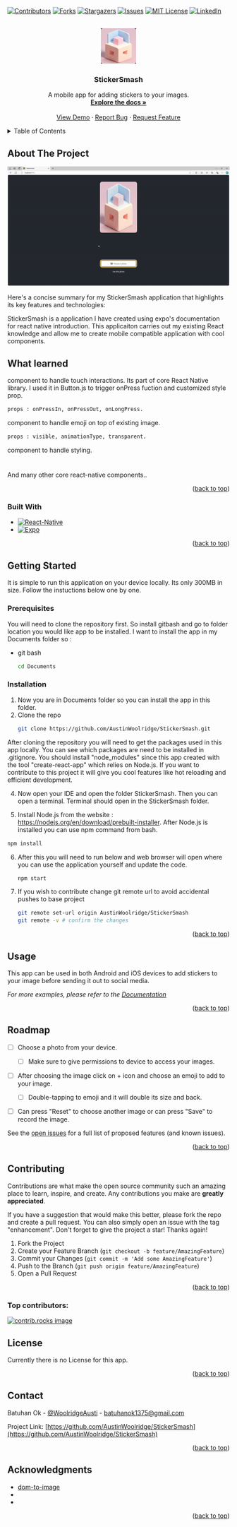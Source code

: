<a id="readme-top"></a>


<!-- PROJECT SHIELDS -->
[![Contributors][contributors-shield]][contributors-url]
[![Forks][forks-shield]][forks-url]
[![Stargazers][stars-shield]][stars-url]
[![Issues][issues-shield]][issues-url]
[![MIT License][license-shield]][license-url]
[![LinkedIn][linkedin-shield]][linkedin-url]



<!-- PROJECT LOGO -->
<br />
<div align="center">
  <a href="https://github.com/AustinWoolridge/StickerSmash">
    <img src="/public/StickerSmash-icon.jpeg" alt="Logo" width="80" height="80">
  </a>

<h3 align="center">StickerSmash</h3>

  <p align="center">
    A mobile app for adding stickers to your images.
    <br />
    <a href="https://github.com/AustinWoolridge/StickerSmash"><strong>Explore the docs »</strong></a>
    <br />
    <br />
    <a href="https://github.com/AustinWoolridge/StickerSmash">View Demo</a>
    ·
    <a href="https://github.com/AustinWoolridge/StickerSmash/issues/new?labels=bug&template=bug-report---.md">Report Bug</a>
    ·
    <a href="https://github.com/AustinWoolridge/StickerSmash/issues/new?labels=enhancement&template=feature-request---.md">Request Feature</a>
  </p>
</div>



<!-- TABLE OF CONTENTS -->
<details>
  <summary>Table of Contents</summary>
  <ol>
    <li>
      <a href="#about-the-project">About The Project</a>
      <ul>
        <li><a href="#built-with">Built With</a></li>
      </ul>
    </li>
    <li>
      <a href="#getting-started">Getting Started</a>
      <ul>
        <li><a href="#prerequisites">Prerequisites</a></li>
        <li><a href="#installation">Installation</a></li>
      </ul>
    </li>
    <li><a href="#usage">Usage</a></li>
    <li><a href="#roadmap">Roadmap</a></li>
    <li><a href="#contributing">Contributing</a></li>
    <li><a href="#license">License</a></li>
    <li><a href="#contact">Contact</a></li>
    <li><a href="#acknowledgments">Acknowledgments</a></li>
  </ol>
</details>



<!-- ABOUT THE PROJECT -->
## About The Project

<img src="/public/StickerSmash-gif.gif" alt="StickerSmash-gif">

Here's a concise summary for my StickerSmash application that highlights its key features and technologies:

StickerSmash is a application I have created using expo's documentation for react native introduction. This applicaiton carries out my existing React knowledge and allow me to create mobile compatible application with cool components.

## What learned

<Pressable> component to handle touch interactions. Its part of core React Native library. I used it in Button.js to trigger onPress fuction and customized style prop.

```bash
props : onPressIn, onPressOut, onLongPress.
```

<Modal> component to handle emoji on top of existing image.

```bash
props : visible, animationType, transparent.
```

<View> component to handle styling.

#

And many other core react-native components..

<p align="right">(<a href="#readme-top">back to top</a>)</p>



### Built With

* [![React-Native][React-Native.js]][React-Native-url]
* [![Expo][Expo.js]][Expo-url]

<p align="right">(<a href="#readme-top">back to top</a>)</p>



<!-- GETTING STARTED -->
## Getting Started

It is simple to run this application on your device locally. Its only 300MB in size. Follow the instuctions below one by one.

### Prerequisites

You will need to clone the repository first. So install gitbash and go to folder location you would like app to be installed. I want to install the app in my Documents folder so :
* git bash
  ```sh
  cd Documents
  ```

### Installation

1. Now you are in Documents folder so you can install the app in this folder.
2. Clone the repo
   ```sh
   git clone https://github.com/AustinWoolridge/StickerSmash.git
   ```
After cloning the repository you will need to get the packages used in this app locally. You can see which packages are need to be installed in .gitignore. You should install "node_modules" since this app created with the tool "create-react-app" which relies on Node.js. If you want to contribute to this project it will give you cool features like hot reloading and efficient development. 

4. Now open your IDE and open the folder StickerSmash. Then you can open a terminal. Terminal should open in the StickerSmash folder.

5.  Install Node.js from the website : https://nodejs.org/en/download/prebuilt-installer. After Node.js is installed you can use npm command from bash.
   ```sh
   npm install
   ```
6. After this you will need to run below and web browser will open where you can use the application yourself and update the code.
    ```sh
   npm start
   ```
7. If you wish to contribute change git remote url to avoid accidental pushes to base project
   ```sh
   git remote set-url origin AustinWoolridge/StickerSmash
   git remote -v # confirm the changes
   ```

<p align="right">(<a href="#readme-top">back to top</a>)</p>



<!-- USAGE EXAMPLES -->
## Usage

This app can be used in both Android and iOS devices to add stickers to your image before sending it out to social media.

_For more examples, please refer to the [Documentation](https://github.com/AustinWoolridge/StickerSmash)_

<p align="right">(<a href="#readme-top">back to top</a>)</p>



<!-- ROADMAP -->
## Roadmap

- [ ] Choose a photo from your device.
    - [ ] Make sure to give permissions to device to access your images.
- [ ] After choosing the image click on + icon and choose an emoji to add to your image.
    - [ ] Double-tapping to emoji and it will double its size and back. 
- [ ] Can press "Reset" to choose another image or can press "Save" to record the image.


See the [open issues](https://github.com/AustinWoolridge/StickerSmash/issues) for a full list of proposed features (and known issues).

<p align="right">(<a href="#readme-top">back to top</a>)</p>



<!-- CONTRIBUTING -->
## Contributing

Contributions are what make the open source community such an amazing place to learn, inspire, and create. Any contributions you make are **greatly appreciated**.

If you have a suggestion that would make this better, please fork the repo and create a pull request. You can also simply open an issue with the tag "enhancement".
Don't forget to give the project a star! Thanks again!

1. Fork the Project
2. Create your Feature Branch (`git checkout -b feature/AmazingFeature`)
3. Commit your Changes (`git commit -m 'Add some AmazingFeature'`)
4. Push to the Branch (`git push origin feature/AmazingFeature`)
5. Open a Pull Request

<p align="right">(<a href="#readme-top">back to top</a>)</p>

### Top contributors:

<a href="https://github.com/AustinWoolridge/StickerSmash/graphs/contributors">
  <img src="https://contrib.rocks/image?repo=AustinWoolridge/StickerSmash" alt="contrib.rocks image" />
</a>



<!-- LICENSE -->
## License

Currently there is no License for this app.

<p align="right">(<a href="#readme-top">back to top</a>)</p>



<!-- CONTACT -->
## Contact

Batuhan Ok - [@WoolridgeAusti](https://twitter.com/WoolridgeAusti) - batuhanok1375@gmail.com

Project Link: [https://github.com/AustinWoolridge/StickerSmash](https://github.com/AustinWoolridge/StickerSmash)

<p align="right">(<a href="#readme-top">back to top</a>)</p>



<!-- ACKNOWLEDGMENTS -->
## Acknowledgments

* [dom-to-image](https://github.com/tsayen/dom-to-image)
* []()
* []()

<p align="right">(<a href="#readme-top">back to top</a>)</p>



<!-- MARKDOWN LINKS & IMAGES -->
<!-- https://www.markdownguide.org/basic-syntax/#reference-style-links -->
[contributors-shield]: https://img.shields.io/github/contributors/AustinWoolridge/StickerSmash.svg?style=for-the-badge
[contributors-url]: https://github.com/AustinWoolridge/StickerSmash/graphs/contributors
[forks-shield]: https://img.shields.io/github/forks/AustinWoolridge/StickerSmash.svg?style=for-the-badge
[forks-url]: https://github.com/AustinWoolridge/StickerSmash/network/members
[stars-shield]: https://img.shields.io/github/stars/AustinWoolridge/StickerSmash.svg?style=for-the-badge
[stars-url]: https://github.com/AustinWoolridge/StickerSmash/stargazers
[issues-shield]: https://img.shields.io/github/issues/AustinWoolridge/StickerSmash.svg?style=for-the-badge
[issues-url]: https://github.com/AustinWoolridge/StickerSmash/issues
[license-shield]: https://img.shields.io/github/license/AustinWoolridge/StickerSmash.svg?style=for-the-badge
[license-url]: https://github.com/AustinWoolridge/StickerSmash/blob/master/LICENSE.txt
[linkedin-shield]: https://img.shields.io/badge/-LinkedIn-black.svg?style=for-the-badge&logo=linkedin&colorB=555
[linkedin-url]: https://linkedin.com/in/batuhan-ok-095654228
[product-screenshot]: images/screenshot.png
[React-Native.js]:  https://img.shields.io/badge/react_native-%2320232a.svg?style=for-the-badge&logo=react&logoColor=%2361DAFB
[React-Native-url]: https://reactnative.dev/ 
[Expo.js]: https://img.shields.io/badge/expo-1C1E24?style=for-the-badge&logo=expo&logoColor=#D04A37
[Expo-url]: https://expo.dev/
[Next.js]: https://img.shields.io/badge/next.js-000000?style=for-the-badge&logo=nextdotjs&logoColor=white
[Next-url]: https://nextjs.org/
[React.js]: https://img.shields.io/badge/React-20232A?style=for-the-badge&logo=react&logoColor=61DAFB
[React-url]: https://reactjs.org/
[Vue.js]: https://img.shields.io/badge/Vue.js-35495E?style=for-the-badge&logo=vuedotjs&logoColor=4FC08D
[Vue-url]: https://vuejs.org/
[Angular.io]: https://img.shields.io/badge/Angular-DD0031?style=for-the-badge&logo=angular&logoColor=white
[Angular-url]: https://angular.io/
[Svelte.dev]: https://img.shields.io/badge/Svelte-4A4A55?style=for-the-badge&logo=svelte&logoColor=FF3E00
[Svelte-url]: https://svelte.dev/
[Laravel.com]: https://img.shields.io/badge/Laravel-FF2D20?style=for-the-badge&logo=laravel&logoColor=white
[Laravel-url]: https://laravel.com
[Bootstrap.com]: https://img.shields.io/badge/Bootstrap-563D7C?style=for-the-badge&logo=bootstrap&logoColor=white
[Bootstrap-url]: https://getbootstrap.com
[JQuery.com]: https://img.shields.io/badge/jQuery-0769AD?style=for-the-badge&logo=jquery&logoColor=white
[JQuery-url]: https://jquery.com 

